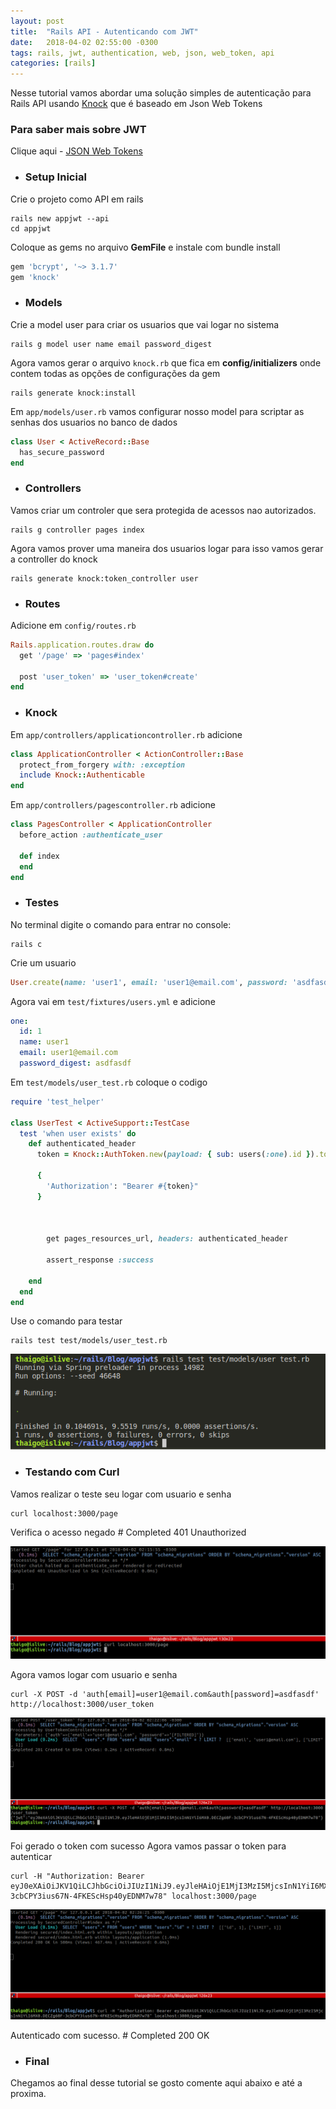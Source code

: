 ```yaml
---
layout: post
title:  "Rails API - Autenticando com JWT"
date:   2018-04-02 02:55:00 -0300
tags: rails, jwt, authentication, web, json, web_token, api
categories: [rails]
---
```


Nesse tutorial vamos abordar uma solução simples de autenticação para Rails API usando [Knock](https://github.com/nsarno/knock) que é baseado em Json Web Tokens


### Para saber mais sobre JWT

Clique aqui - [JSON Web Tokens](https://jwt.io/introduction/) 

 - ### Setup Inicial

Crie o projeto como API em rails
```
rails new appjwt --api
cd appjwt
```

Coloque as gems no arquivo **GemFile** e instale com bundle install

```ruby
gem 'bcrypt', '~> 3.1.7'
gem 'knock'
```

 - ### Models

Crie a model user para criar os usuarios que vai logar no sistema

```
rails g model user name email password_digest
```

Agora vamos gerar o arquivo `knock.rb` que fica em **config/initializers** onde contem todas as opções de configurações da gem

```
rails generate knock:install
```

Em `app/models/user.rb` vamos configurar nosso model para scriptar as senhas dos usuarios no banco de dados

```ruby
class User < ActiveRecord::Base
  has_secure_password
end
```



 - ### Controllers

Vamos criar um controler que sera protegida de acessos nao autorizados.

```
rails g controller pages index
```

Agora vamos prover uma maneira dos usuarios logar para isso vamos gerar a controller do knock

```
rails generate knock:token_controller user
```

 - ### Routes

Adicione em `config/routes.rb`

```ruby
Rails.application.routes.draw do
  get '/page' => 'pages#index'

  post 'user_token' => 'user_token#create'  
end
```

 - ### Knock

Em `app/controllers/applicationcontroller.rb` adicione

```ruby
class ApplicationController < ActionController::Base
  protect_from_forgery with: :exception
  include Knock::Authenticable
end
```

Em `app/controllers/pagescontroller.rb` adicione

```ruby
class PagesController < ApplicationController
  before_action :authenticate_user
  
  def index
  end
end
```

 - ### Testes

No terminal digite o comando para entrar no console:

```
rails c
```

Crie um usuario

```ruby
User.create(name: 'user1', email: 'user1@email.com', password: 'asdfasdf')
```

Agora vai em `test/fixtures/users.yml` e adicione

```yml
one:
  id: 1
  name: user1
  email: user1@email.com
  password_digest: asdfasdf
```

Em `test/models/user_test.rb` coloque o codigo

```ruby
require 'test_helper'

class UserTest < ActiveSupport::TestCase
  test 'when user exists' do
    def authenticated_header
      token = Knock::AuthToken.new(payload: { sub: users(:one).id }).token

      {
        'Authorization': "Bearer #{token}"
      }

      

        get pages_resources_url, headers: authenticated_header

        assert_response :success
                
    end     
  end
end
```

Use o comando para testar

```
rails test test/models/user_test.rb
```
![Screenshot test](/static/img/post_jwt/test.png)

 - ### Testando com Curl

Vamos realizar o teste seu logar com usuario e senha

```
curl localhost:3000/page
```
Verifica o acesso negado # Completed 401 Unauthorized

![Screenshot test2](/static/img/post_jwt/test2.png)

Agora vamos logar com usuario e senha

```
curl -X POST -d 'auth[email]=user1@email.com&auth[password]=asdfasdf' http://localhost:3000/user_token
```
![Screenshot test3](/static/img/post_jwt/test3.png) 

Foi gerado o token com sucesso Agora vamos passar o token para autenticar 
```
curl -H "Authorization: Bearer eyJ0eXAiOiJKV1QiLCJhbGciOiJIUzI1NiJ9.eyJleHAiOjE1MjI3MzI5MjcsInN1YiI6MX0.DECZg60F-3cbCPY3ius67N-4FKEScHsp40yEDNM7w78" localhost:3000/page
```

![Screenshot test4](/static/img/post_jwt/test4.png) 

Autenticado com sucesso. # Completed 200 OK


 - ### Final

 Chegamos ao final desse tutorial se gosto comente aqui abaixo e até a proxima.






